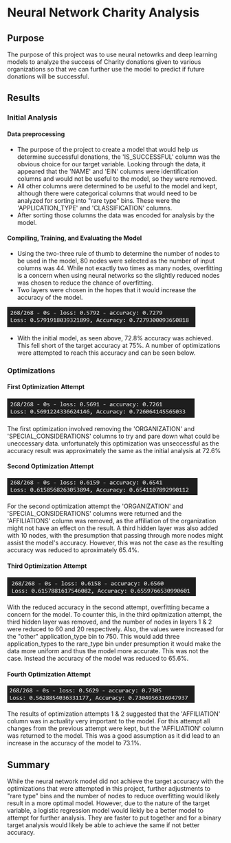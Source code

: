 # Neural Network Charity Analysis

## Purpose

The purpose of this project was to use neural netowrks and deep learning models to analyze the success of Charity donations given to various organizations so that we can further use the model to predict if future donations will be successful.

## Results

### Initial Analysis

#### Data preprocessing
- The purpose of the project to create a model that would help us determine successful donations, the 'IS_SUCCESSFUL' column was the obvious choice for our target variable. Looking through the data, it appeared that the 'NAME' and 'EIN' columns were identification columns and would not be useful to the model, so they were removed.
- All other columns were determined to be useful to the model and kept, although there were categorical columns that would need to be analyzed for sorting into "rare type" bins. These were the 'APPLICATION_TYPE' and 'CLASSIFICATION' columns.
- After sorting those columns the data was encoded for analysis by the model. 

#### Compiling, Training, and Evaluating the Model
- Using the two-three rule of thumb to determine the number of nodes to be used in the model, 80 nodes were selected as the number of input columns was 44. While not exactly two times as many nodes, overfitting is a concern when using neural networks so the slightly reduced nodes was chosen to reduce the chance of overfitting. 
- Two layers were chosen in the hopes that it would increase the accuracy of the model.

![](Resources/images/initial_analysis.png)

- With the initial model, as seen above, 72.8% accuracy was achieved. This fell short of the target accuracy at 75%. A number of optimizations were attempted to reach this accuracy and can be seen below.

### Optimizations

#### First Optimization Attempt

![](Resources/images/optimization1.PNG)

The first optimization involved removing the 'ORGANIZATION' and 'SPECIAL_CONSIDERATIONS' columns to try and pare down what could be uneccessary data. unfortunately this optimization was unseccessful as the accuracy result was approximately the same as the initial analysis at 72.6%

#### Second Optimization Attempt

![](Resources/images/optimization2.PNG)

For the second optimization attempt the 'ORGANIZATION' and 'SPECIAL_CONSIDERATIONS' columns were returned and the 'AFFILIATIONS' column was removed, as the affiliation of the organization might not have an effect on the result. A third hidden layer was also added with 10 nodes, with the presumption that passing through more nodes might assist the model's accuracy. However, this was not the case as the resulting accuracy was reduced to aproximately 65.4%.

#### Third Optimization Attempt

![](Resources/images/optimization3.PNG)

With the reduced accuracy in the second attempt, overfitting became a concern for the model. To counter this, in the third opitmization attempt, the third hidden layer was removed, and the number of nodes in layers 1 & 2 were reduced to 60 and 20 respectively. Also, the values were increased for the "other" application_type bin to 750. This would add three application_types to the rare_type bin under presumption it would make the data more uniform and thus the model more accurate. This was not the case. Instead the accuracy of the model was reduced to 65.6%.

#### Fourth Optimization Attempt

![](Resources/images/optimization4.png)

The results of optimization attempts 1 & 2 suggested that the 'AFFILIATION' column was in actuality very important to the model. For this attempt all changes from the previous attempt were kept, but the 'AFFILIATION' column was returned to the model. This was a good assumption as it did lead to an increase in the accuracy of the model to 73.1%.

## Summary

While the neural network model did not achieve the target accuracy with the optimizations that were attempted in this project, further adjustments to "rare type" bins and the number of nodes to reduce overfitting would likely result in a more optimal model. However, due to the nature of the target variable, a logistic regression model would liekly be a better model to attempt for further analysis. They are faster to put together and for a binary target analysis would likely be able to achieve the same if not better accuracy.